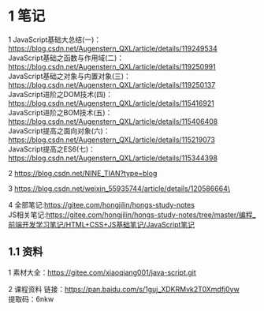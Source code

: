 

# 1 笔记


1
JavaScript基础大总结(一)：https://blog.csdn.net/Augenstern_QXL/article/details/119249534  
JavaScript基础之函数与作用域(二)：https://blog.csdn.net/Augenstern_QXL/article/details/119250991  
JavaScript基础之对象与内置对象(三)：https://blog.csdn.net/Augenstern_QXL/article/details/119250137  
JavaScript进阶之DOM技术(四)：https://blog.csdn.net/Augenstern_QXL/article/details/115416921  
JavaScript进阶之BOM技术(五)：https://blog.csdn.net/Augenstern_QXL/article/details/115406408  
JavaScript提高之面向对象(六)：https://blog.csdn.net/Augenstern_QXL/article/details/115219073  
JavaScript提高之ES6(七)：https://blog.csdn.net/Augenstern_QXL/article/details/115344398

2
https://blog.csdn.net/NINE_TIAN?type=blog

3 
https://blog.csdn.net/weixin_55935744/article/details/120586664\

4 
全部笔记:https://gitee.com/hongjilin/hongs-study-notes  
JS相关笔记:https://gitee.com/hongjilin/hongs-study-notes/tree/master/编程_前端开发学习笔记/HTML+CSS+JS基础笔记/JavaScript笔记

## 1.1 资料 
1 
素材大全：https://gitee.com/xiaoqiang001/java-script.git


2 
课程资料 链接：https://pan.baidu.com/s/1guj_XDKRMvk2T0Xmdfj0yw  
提取码：6nkw

